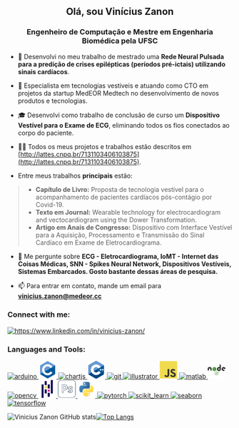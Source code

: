 <h2 align="center">Olá, sou Vinícius Zanon</h2>
<h3 align="center">Engenheiro de Computação e Mestre em Engenharia Biomédica pela UFSC </h3>

- 🔭 Desenvolvi no meu trabalho de mestrado uma **Rede Neural Pulsada para a predição de crises epilépticas (períodos pré-ictais) utilizando sinais cardíacos**.

- 👯 Especialista em tecnologias vestiveis e atuando como CTO em projetos da startup MedEOR Medtech no desenvolvimento de novos produtos e tecnologias.

- 🎓 Desenvolvi como trabalho de conclusão de curso um **Dispositivo Vestível para o Exame de ECG**, eliminando todos os fios conectados ao corpo do paciente.

- 👨‍💻 Todos os meus projetos e trabalhos estão descritos em [http://lattes.cnpq.br/7131103406103875](http://lattes.cnpq.br/7131103406103875).
-  Entre meus trabalhos **principais** estão: 
  > - **Capítulo de Livro:** Proposta de tecnologia vestível para o acompanhamento de pacientes cardíacos pós-contágio por Covid-19.
  > - **Texto em Journal:** Wearable technology for electrocardiogram and vectocardiogram using the Dower Transformation.
  > - **Artigo em Anais de Congresso:** Dispositivo com Interface Vestível para a Aquisição, Processamento e Transmissão do Sinal Cardíaco em Exame de Eletrocardiograma.

- 💬 Me pergunte sobre **ECG - Eletrocardiograma, IoMT - Internet das Coisas Médicas, SNN - Spikes Neural Network, Dispositivos Vestíveis, Sistemas Embarcados. Gosto bastante dessas áreas de pesquisa.**

- 📫 Para entrar em contato, mande um email para **vinicius.zanon@medeor.cc**

<h3 align="left">Connect with me:</h3>
<p align="left">
<a href="https://linkedin.com/in/https://www.linkedin.com/in/vinicius-zanon/" target="blank"><img align="center" src="https://raw.githubusercontent.com/rahuldkjain/github-profile-readme-generator/master/src/images/icons/Social/linked-in-alt.svg" alt="https://www.linkedin.com/in/vinicius-zanon/" height="30" width="40" /></a>
</p>

<h3 align="left">Languages and Tools:</h3>
<p align="left"> <a href="https://www.arduino.cc/" target="_blank" rel="noreferrer"> <img src="https://cdn.worldvectorlogo.com/logos/arduino-1.svg" alt="arduino" width="40" height="40"/> </a> <a href="https://www.cprogramming.com/" target="_blank" rel="noreferrer"> <img src="https://raw.githubusercontent.com/devicons/devicon/master/icons/c/c-original.svg" alt="c" width="40" height="40"/> </a> <a href="https://www.chartjs.org" target="_blank" rel="noreferrer"> <img src="https://www.chartjs.org/media/logo-title.svg" alt="chartjs" width="40" height="40"/> </a> <a href="https://www.w3schools.com/cpp/" target="_blank" rel="noreferrer"> <img src="https://raw.githubusercontent.com/devicons/devicon/master/icons/cplusplus/cplusplus-original.svg" alt="cplusplus" width="40" height="40"/> </a> <a href="https://git-scm.com/" target="_blank" rel="noreferrer"> <img src="https://www.vectorlogo.zone/logos/git-scm/git-scm-icon.svg" alt="git" width="40" height="40"/> </a> <a href="https://www.adobe.com/in/products/illustrator.html" target="_blank" rel="noreferrer"> <img src="https://www.vectorlogo.zone/logos/adobe_illustrator/adobe_illustrator-icon.svg" alt="illustrator" width="40" height="40"/> </a> <a href="https://developer.mozilla.org/en-US/docs/Web/JavaScript" target="_blank" rel="noreferrer"> <img src="https://raw.githubusercontent.com/devicons/devicon/master/icons/javascript/javascript-original.svg" alt="javascript" width="40" height="40"/> </a> <a href="https://www.mathworks.com/" target="_blank" rel="noreferrer"> <img src="https://upload.wikimedia.org/wikipedia/commons/2/21/Matlab_Logo.png" alt="matlab" width="40" height="40"/> </a> <a href="https://nodejs.org" target="_blank" rel="noreferrer"> <img src="https://raw.githubusercontent.com/devicons/devicon/master/icons/nodejs/nodejs-original-wordmark.svg" alt="nodejs" width="40" height="40"/> </a> <a href="https://opencv.org/" target="_blank" rel="noreferrer"> <img src="https://www.vectorlogo.zone/logos/opencv/opencv-icon.svg" alt="opencv" width="40" height="40"/> </a> <a href="https://pandas.pydata.org/" target="_blank" rel="noreferrer"> <img src="https://raw.githubusercontent.com/devicons/devicon/2ae2a900d2f041da66e950e4d48052658d850630/icons/pandas/pandas-original.svg" alt="pandas" width="40" height="40"/> </a> <a href="https://www.photoshop.com/en" target="_blank" rel="noreferrer"> <img src="https://raw.githubusercontent.com/devicons/devicon/master/icons/photoshop/photoshop-line.svg" alt="photoshop" width="40" height="40"/> </a> <a href="https://www.python.org" target="_blank" rel="noreferrer"> <img src="https://raw.githubusercontent.com/devicons/devicon/master/icons/python/python-original.svg" alt="python" width="40" height="40"/> </a> <a href="https://pytorch.org/" target="_blank" rel="noreferrer"> <img src="https://www.vectorlogo.zone/logos/pytorch/pytorch-icon.svg" alt="pytorch" width="40" height="40"/> </a> <a href="https://scikit-learn.org/" target="_blank" rel="noreferrer"> <img src="https://upload.wikimedia.org/wikipedia/commons/0/05/Scikit_learn_logo_small.svg" alt="scikit_learn" width="40" height="40"/> </a> <a href="https://seaborn.pydata.org/" target="_blank" rel="noreferrer"> <img src="https://seaborn.pydata.org/_images/logo-mark-lightbg.svg" alt="seaborn" width="40" height="40"/> </a> <a href="https://www.tensorflow.org" target="_blank" rel="noreferrer"> <img src="https://www.vectorlogo.zone/logos/tensorflow/tensorflow-icon.svg" alt="tensorflow" width="40" height="40"/> </a> </p>

![Vinicius Zanon GitHub stats](https://github-readme-stats.vercel.app/api?username=vzanoon&show_icons=true&theme=radical&card_width=300px&include_all_commits=true&count_private&count_private=true)[![Top Langs](https://github-readme-stats.vercel.app/api/top-langs/?username=vzanoon&layout=compact&theme=radical&card_width=300px&include_all_commits=true)](https://github.com/anuraghazra/github-readme-stats) 

